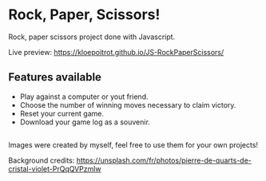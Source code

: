# Rock, Paper, Scissors!
Rock, paper scissors project done with Javascript.

Live preview: https://kloepoitrot.github.io/JS-RockPaperScissors/

## Features available
* Play against a computer or yout friend.
* Choose the number of winning moves necessary to claim victory.
* Reset your current game.
* Download your game log as a souvenir.

##
Images were created by myself, feel free to use them for your own projects!

Background credits: https://unsplash.com/fr/photos/pierre-de-quarts-de-cristal-violet-PrQqQVPzmlw